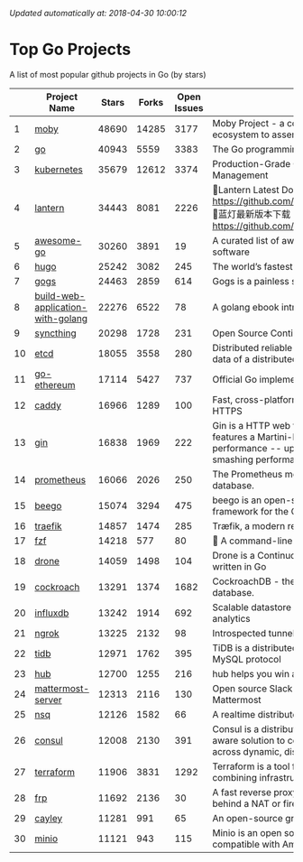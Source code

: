 *Updated automatically at: 2018-04-30 10:00:12* 
# Top Go Projects
A list of most popular github projects in Go (by stars)

|    | Project Name | Stars | Forks | Open Issues | Description |
| -- | ------------ | ----- | ----- | ----------- | ----------- |
| 1 | [moby](https://github.com/moby/moby) | 48690 | 14285 | 3177 | Moby Project - a collaborative project for the container ecosystem to assemble container-based systems |
| 2 | [go](https://github.com/golang/go) | 40943 | 5559 | 3383 | The Go programming language |
| 3 | [kubernetes](https://github.com/kubernetes/kubernetes) | 35679 | 12612 | 3374 | Production-Grade Container Scheduling and Management |
| 4 | [lantern](https://github.com/getlantern/lantern) | 34443 | 8081 | 2226 | 🔴Lantern Latest Download https://github.com/getlantern/lantern/releases/tag/latest 🔴蓝灯最新版本下载 https://github.com/getlantern/forum/issues/833 🔴  |
| 5 | [awesome-go](https://github.com/avelino/awesome-go) | 30260 | 3891 | 19 | A curated list of awesome Go frameworks, libraries and software |
| 6 | [hugo](https://github.com/gohugoio/hugo) | 25242 | 3082 | 245 | The world’s fastest framework for building websites. |
| 7 | [gogs](https://github.com/gogits/gogs) | 24463 | 2859 | 614 | Gogs is a painless self-hosted Git service. |
| 8 | [build-web-application-with-golang](https://github.com/astaxie/build-web-application-with-golang) | 22276 | 6522 | 78 | A golang ebook intro how to build a web with golang |
| 9 | [syncthing](https://github.com/syncthing/syncthing) | 20298 | 1728 | 231 | Open Source Continuous File Synchronization |
| 10 | [etcd](https://github.com/coreos/etcd) | 18055 | 3558 | 280 | Distributed reliable key-value store for the most critical data of a distributed system |
| 11 | [go-ethereum](https://github.com/ethereum/go-ethereum) | 17114 | 5427 | 737 | Official Go implementation of the Ethereum protocol |
| 12 | [caddy](https://github.com/mholt/caddy) | 16966 | 1289 | 100 | Fast, cross-platform HTTP/2 web server with automatic HTTPS |
| 13 | [gin](https://github.com/gin-gonic/gin) | 16838 | 1969 | 222 | Gin is a HTTP web framework written in Go (Golang). It features a Martini-like API with much better performance -- up to 40 times faster. If you need smashing performance, get yourself some Gin. |
| 14 | [prometheus](https://github.com/prometheus/prometheus) | 16066 | 2026 | 250 | The Prometheus monitoring system and time series database. |
| 15 | [beego](https://github.com/astaxie/beego) | 15074 | 3294 | 475 | beego is an open-source, high-performance web framework for the Go programming language. |
| 16 | [traefik](https://github.com/containous/traefik) | 14857 | 1474 | 285 | Træfik, a modern reverse proxy |
| 17 | [fzf](https://github.com/junegunn/fzf) | 14218 | 577 | 80 | :cherry_blossom: A command-line fuzzy finder |
| 18 | [drone](https://github.com/drone/drone) | 14059 | 1498 | 104 | Drone is a Continuous Delivery platform built on Docker, written in Go |
| 19 | [cockroach](https://github.com/cockroachdb/cockroach) | 13291 | 1374 | 1682 | CockroachDB - the open source, cloud-native SQL database. |
| 20 | [influxdb](https://github.com/influxdata/influxdb) | 13242 | 1914 | 692 | Scalable datastore for metrics, events, and real-time analytics |
| 21 | [ngrok](https://github.com/inconshreveable/ngrok) | 13225 | 2132 | 98 | Introspected tunnels to localhost |
| 22 | [tidb](https://github.com/pingcap/tidb) | 12971 | 1762 | 395 | TiDB is a distributed HTAP database compatible with the MySQL protocol  |
| 23 | [hub](https://github.com/github/hub) | 12700 | 1255 | 216 | hub helps you win at git. |
| 24 | [mattermost-server](https://github.com/mattermost/mattermost-server) | 12313 | 2116 | 130 | Open source Slack-alternative in Golang and React - Mattermost |
| 25 | [nsq](https://github.com/nsqio/nsq) | 12126 | 1582 | 66 | A realtime distributed messaging platform |
| 26 | [consul](https://github.com/hashicorp/consul) | 12008 | 2130 | 391 | Consul is a distributed, highly available, and data center aware solution to connect and configure applications across dynamic, distributed infrastructure. |
| 27 | [terraform](https://github.com/hashicorp/terraform) | 11906 | 3831 | 1292 | Terraform is a tool for building, changing, and combining infrastructure safely and efficiently. |
| 28 | [frp](https://github.com/fatedier/frp) | 11692 | 2136 | 30 | A fast reverse proxy to help you expose a local server behind a NAT or firewall to the internet. |
| 29 | [cayley](https://github.com/cayleygraph/cayley) | 11281 | 991 | 65 | An open-source graph database |
| 30 | [minio](https://github.com/minio/minio) | 11121 | 943 | 115 | Minio is an open source object storage server compatible with Amazon S3 APIs |
